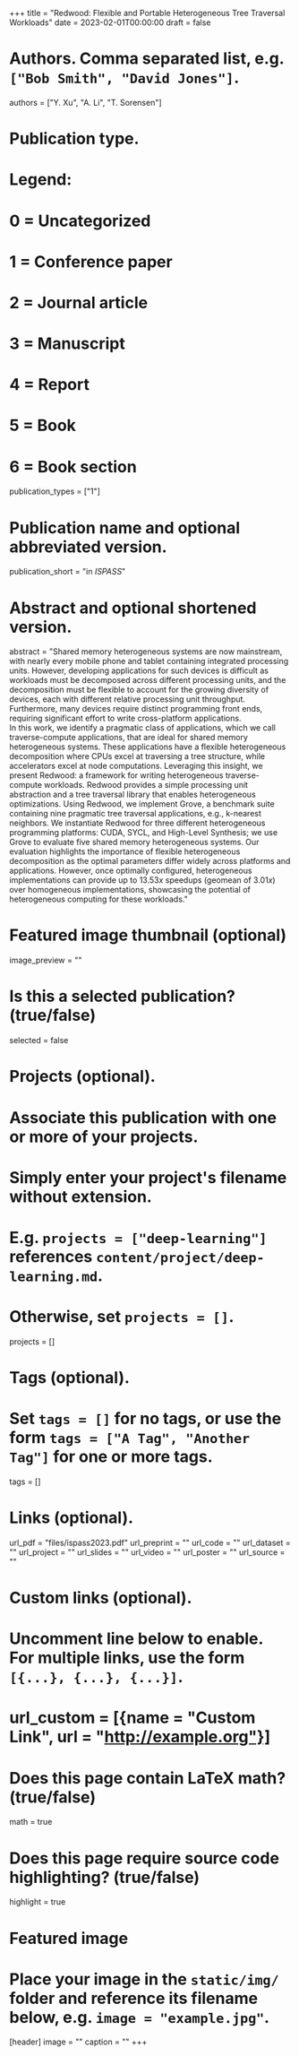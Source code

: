 +++
title = "Redwood: Flexible and Portable Heterogeneous Tree Traversal Workloads"
date = 2023-02-01T00:00:00
draft = false

# Authors. Comma separated list, e.g. `["Bob Smith", "David Jones"]`.
authors = ["Y. Xu", "A. Li", "T. Sorensen"]

# Publication type.
# Legend:
# 0 = Uncategorized
# 1 = Conference paper
# 2 = Journal article
# 3 = Manuscript
# 4 = Report
# 5 = Book
# 6 = Book section
publication_types = ["1"]

# Publication name and optional abbreviated version.
publication_short = "in *ISPASS*"

# Abstract and optional shortened version.

abstract = "Shared memory heterogeneous systems are now mainstream, with nearly every mobile phone and tablet containing integrated processing units.  However, developing applications for such devices is difficult as workloads must be decomposed across different processing units, and the decomposition must be flexible to account for the growing diversity of devices, each with different relative processing unit throughput.  Furthermore, many devices require distinct programming front ends, requiring significant effort to write cross-platform applications. <br> In this work, we identify a pragmatic class of applications, which we call traverse-compute applications, that are ideal for shared memory heterogeneous systems. These applications have a flexible heterogeneous decomposition where CPUs excel at traversing a tree structure, while accelerators excel at node computations.  Leveraging this insight, we present Redwood: a framework for writing heterogeneous traverse-compute workloads. Redwood provides a simple processing unit abstraction and a tree traversal library that enables heterogeneous optimizations.  Using Redwood, we implement Grove, a benchmark suite containing nine pragmatic tree traversal applications, e.g., k-nearest neighbors.  We instantiate Redwood for three different heterogeneous programming platforms: CUDA, SYCL, and High-Level Synthesis; we use Grove to evaluate five shared memory heterogeneous systems.  Our evaluation highlights the importance of flexible heterogeneous decomposition as the optimal parameters differ widely across platforms and applications.  However, once optimally configured, heterogeneous implementations can provide up to $13.53x$ speedups (geomean of $3.01x$) over homogeneous implementations, showcasing the potential of heterogeneous computing for these workloads."

# Featured image thumbnail (optional)
image_preview = ""

# Is this a selected publication? (true/false)
selected = false

# Projects (optional).
#   Associate this publication with one or more of your projects.
#   Simply enter your project's filename without extension.
#   E.g. `projects = ["deep-learning"]` references `content/project/deep-learning.md`.
#   Otherwise, set `projects = []`.
projects = []

# Tags (optional).
#   Set `tags = []` for no tags, or use the form `tags = ["A Tag", "Another Tag"]` for one or more tags.
tags = []

# Links (optional).
url_pdf = "files/ispass2023.pdf"
url_preprint = ""
url_code = ""
url_dataset = ""
url_project = ""
url_slides = ""
url_video = ""
url_poster = ""
url_source = ""

# Custom links (optional).
#   Uncomment line below to enable. For multiple links, use the form `[{...}, {...}, {...}]`.
# url_custom = [{name = "Custom Link", url = "http://example.org"}]

# Does this page contain LaTeX math? (true/false)
math = true

# Does this page require source code highlighting? (true/false)
highlight = true

# Featured image
# Place your image in the `static/img/` folder and reference its filename below, e.g. `image = "example.jpg"`.
[header]
image = ""
caption = ""
+++
